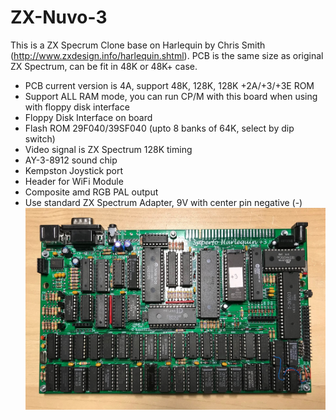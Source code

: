 # ZX-Nuvo-3
This is a ZX Specrum Clone base on Harlequin by Chris Smith (http://www.zxdesign.info/harlequin.shtml).
PCB is the same size as original ZX Spectrum, can be fit in 48K or 48K+ case.

- PCB current version is 4A, support 48K, 128K, 128K +2A/+3/+3E ROM
- Support ALL RAM mode, you can run CP/M with this board when using with floppy disk interface
- Floppy Disk Interface on board
- Flash ROM 29F040/39SF040 (upto 8 banks of 64K, select by dip switch)
- Video signal is ZX Spectrum 128K timing
- AY-3-8912 sound chip
- Kempston Joystick port
- Header for WiFi Module
- Composite amd RGB PAL output
- Use standard ZX Spectrum Adapter, 9V with center pin negative (-)
![Board](https://github.com/DonSuperfo/ZX-Nuvo-3/blob/main/ZX%20Nuvo%20%2B3%20Issue%204.jpg)

